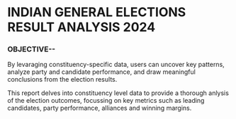 # INDIAN GENERAL ELECTIONS RESULT ANALYSIS 2024
### OBJECTIVE--
By levaraging constituency-specific data, users can uncover key patterns, analyze party and candidate performance, and draw meaningful conclusions from the election results.

This report delves into constituency level data to provide a thorough anlysis of the election outcomes, focussing on key metrics such as leading candidates, party performance, alliances and winning margins.
